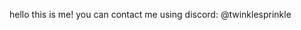 hello this is me!
you can contact me using discord: @twinklesprinkle

<!---
TwilightSparkleHonkers/TwilightSparkleHonkers is a ✨ special ✨ repository because its `README.md` (this file) appears on your GitHub profile.
You can click the Preview link to take a look at your changes.
--->
